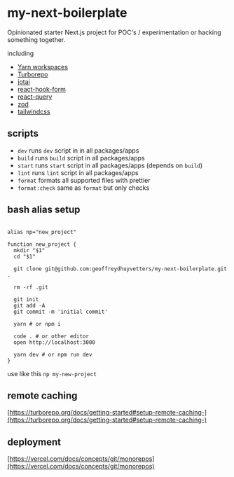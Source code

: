 # my-next-boilerplate

Opinionated starter Next.js project for POC's / experimentation or hacking something together.

including

- [Yarn workspaces](https://classic.yarnpkg.com/lang/en/docs/workspaces/)
- [Turborepo](https://turborepo.org/)
- [jotai](https://jotai.org/docs/introduction)
- [react-hook-form](https://react-hook-form.com/api/useform)
- [react-query](https://react-query.tanstack.com/overview)
- [zod](https://github.com/colinhacks/zod)
- [tailwindcss](https://tailwindcss.com/docs)

## scripts

- `dev` runs `dev` script in in all packages/apps
- `build` runs `build` script in all packages/apps
- `start` runs `start` script in all packages/apps (depends on `build`)
- `lint` runs `lint` script in all packages/apps
- `format` formats all supported files with prettier
- `format:check` same as `format` but only checks

## bash alias setup

```

alias np="new_project"

function new_project {
  mkdir "$1"
  cd "$1"

  git clone git@github.com:geoffreydhuyvetters/my-next-boilerplate.git .

  rm -rf .git

  git init
  git add -A
  git commit -m 'initial commit'

  yarn # or npm i

  code . # or other editor
  open http://localhost:3000

  yarn dev # or npm run dev
}

```

use like this `np my-new-project`

## remote caching

[https://turborepo.org/docs/getting-started#setup-remote-caching-](https://turborepo.org/docs/getting-started#setup-remote-caching-)

## deployment

[https://vercel.com/docs/concepts/git/monorepos](https://vercel.com/docs/concepts/git/monorepos)
